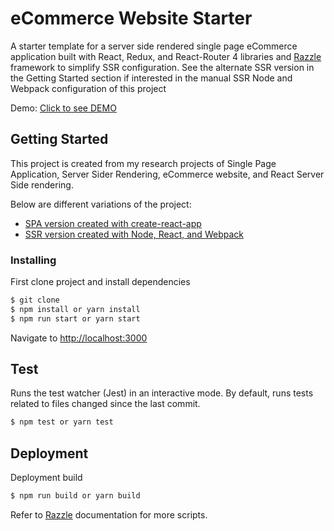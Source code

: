 # eCommerce Website Starter

A starter template for a server side rendered single page eCommerce application built with React, Redux, and React-Router 4 libraries and [Razzle](https://github.com/jaredpalmer/razzle) framework to simplify SSR configuration. See the alternate SSR version in the Getting Started section if interested in the manual SSR Node and Webpack configuration of this project

Demo: [Click to see DEMO](https://razzlessrshop.herokuapp.com/)

## Getting Started

This project is created from my research projects of Single Page Application, Server Sider Rendering, eCommerce website, and React Server Side rendering.

Below are different variations of the project:

- [SPA version created with create-react-app](https://github.com/jerickBilalat/eCommerce_spa)
- [SSR version created with Node, React, and Webpack](https://github.com/jerickBilalat/eCommerce_ssr)

### Installing

First clone project and install dependencies

```sh
$ git clone
$ npm install or yarn install
$ npm run start or yarn start
```

Navigate to [http://localhost:3000](http://localhost:3000)

## Test

Runs the test watcher (Jest) in an interactive mode. By default, runs tests related to files changed since the last commit.

```sh
$ npm test or yarn test
```

## Deployment

Deployment build

```sh
$ npm run build or yarn build
```

Refer to [Razzle](https://github.com/jaredpalmer/razzle) documentation for more scripts.
